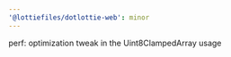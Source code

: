 ```yaml
---
'@lottiefiles/dotlottie-web': minor
---
```


perf: optimization tweak in the Uint8ClampedArray usage
